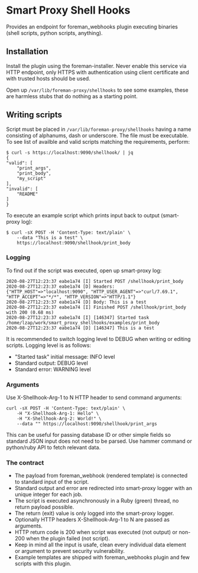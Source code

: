 # Smart Proxy Shell Hooks

Provides an endpoint for foreman_webhooks plugin executing binaries (shell scripts, python scripts, anything).

## Installation

Install the plugin using the foreman-installer. Never enable this service via HTTP endpoint, only HTTPS with authentication using client certificate and with trusted hosts should be used.

Open up `/var/lib/foreman-proxy/shellhooks` to see some examples, these are harmless stubs that do nothing as a starting point.

## Writing scripts

Script must be placed in `/var/lib/foreman-proxy/shellhooks` having a name consisting of alphanums, dash or underscore. The file must be executable. To see list of availble and valid scripts matching the requirements, perform:

    $ curl -s https://localhost:9090/shellhook/ | jq
    {
    "valid": [
        "print_args",
        "print_body",
        "my_script"
    ],
    "invalid": [
        "README"
    ]
    }

To execute an example script which prints input back to output (smart-proxy log):

    $ curl -sX POST -H 'Content-Type: text/plain' \
        --data "This is a test" \
        https://localhost:9090/shellhook/print_body

### Logging

To find out if the script was executed, open up smart-proxy log:

    2020-08-27T12:23:37 eabe1a74 [I] Started POST /shellhook/print_body
    2020-08-27T12:23:37 eabe1a74 [D] Headers: {"HTTP_HOST"=>"localhost:9090", "HTTP_USER_AGENT"=>"curl/7.69.1", "HTTP_ACCEPT"=>"*/*", "HTTP_VERSION"=>"HTTP/1.1"}
    2020-08-27T12:23:37 eabe1a74 [D] Body: This is a test
    2020-08-27T12:23:37 eabe1a74 [I] Finished POST /shellhook/print_body with 200 (0.68 ms)
    2020-08-27T12:23:37 eabe1a74 [I] [146347] Started task /home/lzap/work/smart_proxy_shellhooks/examples/print_body
    2020-08-27T12:23:37 eabe1a74 [D] [146347] This is a test

It is recommended to switch logging level to DEBUG when writing or editing scripts. Logging level is as follows:

* "Started task" initial message: INFO level
* Standard output: DEBUG level
* Standard error: WARNING level

### Arguments

Use X-Shellhook-Arg-1 to N HTTP header to send command arguments:

    curl -sX POST -H 'Content-Type: text/plain' \
        -H "X-Shellhook-Arg-1: Hello" \
        -H "X-Shellhook-Arg-2: World!" \
        --data "" https://localhost:9090/shellhook/print_args

This can be useful for passing database ID or other simple fields so standard JSON input does not need to be parsed. Use hammer command or python/ruby API to fetch relevant data.

### The contract

* The payload from foreman_webhook (rendered template) is connected to standard input of the script.
* Standard output and error are redirected into smart-proxy logger with an unique integer for each job.
* The script is executed asynchronously in a Ruby (green) thread, no return payload possible.
* The return (exit) value is only logged into the smart-proxy logger.
* Optionally HTTP headers X-Shellhook-Arg-1 to N are passed as arguments.
* HTTP return code is 200 when script was executed (not output) or non-200 when the plugin failed (not script).
* Keep in mind all the input is usafe, clean every individual data element or argument to prevent security vulnerability.
* Example templates are shipped with foreman_webhooks plugin and few scripts with this plugin.
